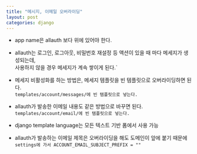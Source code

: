 ```yaml
---
title: "메시지, 이메일 오버라이딩"
layout: post
categories: django
---
```


- app name은 allauth 보다 위에 있어야 한다.


- allauth는 로그인, 로그아웃, 비밀번호 재설정 등 액션이 있을 때 마다 메세지가 생성되는데, <br/>
사용하지 않을 경우 메세지가 계속 쌓이게 된다.`


- 메세지 비활성화를 하는 방법은, 메세지 템플릿을 빈 템플릿으로 오버라이딩하면 된다. <br/>
`templates/account/messages/에 빈 템플릿으로 넣는다.`


- allauth가 발송한 이메일 내용도 같은 방법으로 바꾸면 된다. <br/>
`templates/account/email/에 빈 템플릿으로 넣는다.`


- django template language는 모든 텍스트 기반 폼에서 사용 가능


- allauth가 발송하는 이메일 제목은 오버라이딩을 해도 도메인이 앞에 붙기 때문에 <br/>
`settings에 가서 ACCOUNT_EMAIL_SUBJECT_PREFIX = ""`
